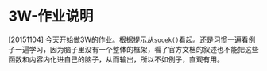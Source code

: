 # 3W-作业说明

[20151104] 今天开始做3W的作业。根据提示从```socek()```看起。还是习惯一遍看例子一遍学习，因为脑子里没有一个整体的框架，看了官方文档的叙述也不能把这些函数和内容内化进自己的脑子，从而输出，所以不如例子，直观有用。